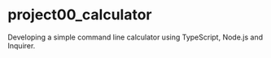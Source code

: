 # project00_calculator
Developing a simple command line calculator using TypeScript, Node.js and Inquirer.
